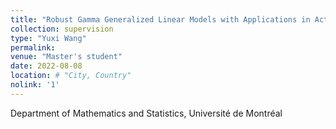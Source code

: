```yaml
---
title: "Robust Gamma Generalized Linear Models with Applications in Actuarial Science"
collection: supervision
type: "Yuxi Wang"
permalink: 
venue: "Master's student"
date: 2022-08-08
location: # "City, Country"
nolink: '1'
---
```


Department of Mathematics and Statistics, Université de Montréal
